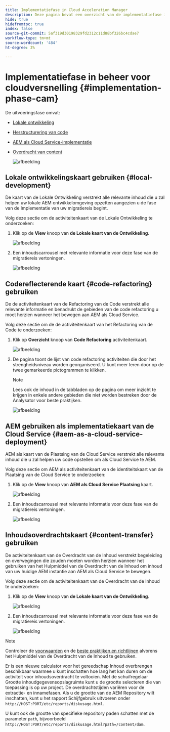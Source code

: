 ```yaml
---
title: Implementatiefase in Cloud Acceleration Manager
description: Deze pagina bevat een overzicht van de implementatiefase in Cloud Acceleration Manager.
hide: true
hidefromtoc: true
index: false
source-git-commit: 5af319d30198329fd2312c11d88bf326bc4cdae7
workflow-type: tm+mt
source-wordcount: '484'
ht-degree: 3%

---
```



# Implementatiefase in beheer voor cloudversnelling {#implementation-phase-cam}

De uitvoeringsfase omvat:

* [Lokale ontwikkeling](#local-development)
* [Herstructurering van code](#code-refactoring)
* [AEM als Cloud Service-implementatie](#aem-as-a-cloud-service-deployment)
* [Overdracht van content](#content-transfer)

   ![afbeelding](/help/move-to-cloud-service/cloud-acceleration-manager/assets/implementation-1.png)

## Lokale ontwikkelingskaart gebruiken {#local-development}

De kaart van de Lokale Ontwikkeling verstrekt alle relevante inhoud die u zal helpen uw lokale AEM ontwikkelomgeving opzetten aangezien u de fase van de Implementatie van uw migratiereis begint.

Volg deze sectie om de activiteitenkaart van de Lokale Ontwikkeling te onderzoeken:

1. Klik op de **View** knoop van **de Lokale kaart van de Ontwikkeling**.

   ![afbeelding](/help/move-to-cloud-service/cloud-acceleration-manager/assets/implementation-2.png)

1. Een inhoudscarrousel met relevante informatie voor deze fase van de migratiereis vertoningen.

   ![afbeelding](/help/move-to-cloud-service/cloud-acceleration-manager/assets/implementation-3.png)


## Codereflecterende kaart {#code-refactoring} gebruiken

De de activiteitenkaart van de Refactoring van de Code verstrekt alle relevante informatie en benadrukt de gebieden van de code refactoring u moet herzien wanneer het bewegen aan AEM als Cloud Service.

Volg deze sectie om de de activiteitenkaart van het Refactoring van de Code te onderzoeken:

1. Klik op **Overzicht** knoop van **Code Refactoring** activiteitenkaart.

   ![afbeelding](/help/move-to-cloud-service/cloud-acceleration-manager/assets/implementation-4.png)

1. De pagina toont de lijst van code refactoring activiteiten die door het strengheidsniveau worden georganiseerd. U kunt meer leren door op de twee gemarkeerde pictogrammen te klikken.

   >[!NOTE]
   >Lees ook de inhoud in de tabbladen op de pagina om meer inzicht te krijgen in enkele andere gebieden die niet worden bestreken door de Analysator voor beste praktijken.

   ![afbeelding](/help/move-to-cloud-service/cloud-acceleration-manager/assets/readiness-5.png)


## AEM gebruiken als implementatiekaart van de Cloud Service {#aem-as-a-cloud-service-deployment}

AEM als kaart van de Plaatsing van de Cloud Service verstrekt alle relevante inhoud die u zal helpen uw code opstellen om als Cloud Service te AEM.

Volg deze sectie om AEM als activiteitenkaart van de identiteitskaart van de Plaatsing van de Cloud Service te onderzoeken:

1. Klik op de **View** knoop van **AEM als Cloud Service Plaatsing** kaart.

   ![afbeelding](/help/move-to-cloud-service/cloud-acceleration-manager/assets/readiness-4.png)

1. Een inhoudscarrousel met relevante informatie voor deze fase van de migratiereis vertoningen.

   ![afbeelding](/help/move-to-cloud-service/cloud-acceleration-manager/assets/readiness-5.png)


## Inhoudsoverdrachtskaart {#content-transfer} gebruiken

De activiteitenkaart van de Overdracht van de Inhoud verstrekt begeleiding en overwegingen die zouden moeten worden herzien wanneer het gebruiken van het Hulpmiddel van de Overdracht van de Inhoud om inhoud van uw huidige AEM instantie aan AEM als Cloud Service te bewegen.

Volg deze sectie om de activiteitenkaart van de Overdracht van de Inhoud te onderzoeken:

1. Klik op de **View** knoop van **de Lokale kaart van de Ontwikkeling**.

   ![afbeelding](/help/move-to-cloud-service/cloud-acceleration-manager/assets/readiness-4.png)

1. Een inhoudscarrousel met relevante informatie voor deze fase van de migratiereis vertoningen.

   ![afbeelding](/help/move-to-cloud-service/cloud-acceleration-manager/assets/readiness-5.png)

>[!NOTE]
>Controleer de [voorwaarden](https://experienceleague.adobe.com/docs/experience-manager-cloud-service/moving/cloud-migration/content-transfer-tool/prerequisites-content-transfer-tool.html?lang=en) en de [beste praktijken en richtlijnen](https://experienceleague.adobe.com/docs/experience-manager-cloud-service/moving/cloud-migration/content-transfer-tool/overview-content-transfer-tool.html?lang=en) alvorens het Hulpmiddel van de Overdracht van de Inhoud te gebruiken.

Er is een nieuwe calculator voor het gereedschap Inhoud overbrengen beschikbaar waarmee u kunt inschatten hoe lang het kan duren om de activiteit voor inhoudsoverdracht te voltooien. Met de schuifregelaar Grootte inhoudgegevensopslagruimte kunt u de grootte selecteren die van toepassing is op uw project. De overdrachtstijden variëren voor de extractie- en innamefasen. Als u de grootte van de AEM Repository wilt inschatten, kunt u het rapport Schijfgebruik uitvoeren onder `http://HOST:PORT/etc/reports/diskusage.html`.

U kunt ook de grootte van specifieke repository paden schatten met de parameter `path`, bijvoorbeeld `http://HOST:PORT/etc/reports/diskusage.html?path=/content/dam`.

